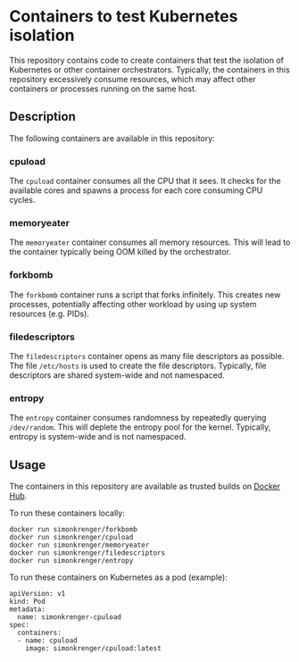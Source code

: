 # Containers to test Kubernetes isolation

This repository contains code to create containers that test the isolation of Kubernetes or other container orchestrators. Typically, the containers in this repository excessively consume resources, which may affect other containers or processes running on the same host.

## Description

The following containers are available in this repository:

### cpuload

The `cpuload` container consumes all the CPU that it sees. It checks for the available cores and spawns a process for each core consuming CPU cycles.

### memoryeater

The `memoryeater` container consumes all memory resources. This will lead to the container typically being OOM killed by the orchestrator.

### forkbomb

The `forkbomb` container runs a script that forks infinitely. This creates new processes, potentially affecting other workload by using up system resources (e.g. PIDs).

### filedescriptors

The `filedescriptors` container opens as many file descriptors as possible. The file `/etc/hosts` is used to create the file descriptors. Typically, file descriptors are shared system-wide and not namespaced.

### entropy

The `entropy` container consumes randomness by repeatedly querying `/dev/random`. This will deplete the entropy pool for the kernel. Typically, entropy is system-wide and is not namespaced.

## Usage

The containers in this repository are available as trusted builds on [Docker Hub](https://hub.docker.com/r/simonkrenger/).

To run these containers locally:

```
docker run simonkrenger/forkbomb
docker run simonkrenger/cpuload
docker run simonkrenger/memoryeater
docker run simonkrenger/filedescriptors
docker run simonkrenger/entropy
```

To run these containers on Kubernetes as a pod (example):

```
apiVersion: v1
kind: Pod
metadata:
  name: simonkrenger-cpuload
spec:
  containers:
  - name: cpuload
    image: simonkrenger/cpuload:latest
```
